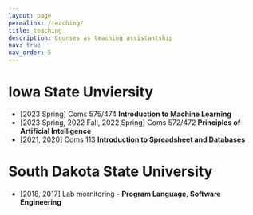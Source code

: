 ```yaml
---
layout: page
permalink: /teaching/
title: teaching
description: Courses as teaching assistantship
nav: true
nav_order: 5
---
```


<!-- For now, this page is assumed to be a static description of your courses. You can convert it to a collection similar to `_projects/` so that you can have a dedicated page for each course.

Organize your courses by years, topics, or universities, however you like! -->

# Iowa State Unviersity
* [2023 Spring] Coms 575/474 **Introduction to Machine Learning**
* [2023 Spring, 2022 Fall, 2022 Spring] Coms 572/472 **Principles of Artificial Intelligence**
* [2021, 2020] Coms 113 **Introduction to Spreadsheet and Databases**

# South Dakota State University
* [2018, 2017] Lab mornitoring - **Program Language, Software Engineering**